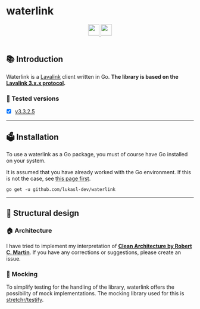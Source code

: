 # waterlink

<div align="center">
  <a href="https://golang.org/">
    <img
      src="https://img.shields.io/badge/Written%20in-Go-%23EF4041?style=for-the-badge"
      height="30"
    />
  </a>
  <a href="https://pkg.go.dev/github.com/lukasl-dev/waterlink">
    <img
      src="https://img.shields.io/badge/godoc-reference-5272B4.svg?style=for-the-badge"
      height="30"
    />
  </a>
</div>

<br>

## :books: Introduction

Waterlink is a [Lavalink](https://github.com/freyacodes/Lavalink) client written in Go. **The library is based on the [Lavalink 3.x.x protocol](https://github.com/freyacodes/Lavalink/blob/master/IMPLEMENTATION.md).**

### :mag_right: Tested versions

- [x] [v3.3.2.5](https://github.com/freyacodes/Lavalink/releases/tag/3.3.2.5)

---

## :ballot_box: Installation

To use a waterlink as a Go package, you must of course have Go installed on your system.

It is assumed that you have already worked with the Go environment. If this is not the case, see [this page first](https://golang.org/doc/install).

```shell
go get -u github.com/lukasl-dev/waterlink
```

---

## :art: Structural design

### :house: Architecture

I have tried to implement my interpretation of [**Clean Architecture by Robert C. Martin**](https://blog.cleancoder.com/uncle-bob/2012/08/13/the-clean-architecture.html). If you have any corrections or suggestions, please create an issue.

### :mosquito: Mocking

To simplify testing for the handling of the library, waterlink offers the possibility of mock implementations. The mocking library used for this is [stretchr/testify](https://github.com/stretchr/testify).
